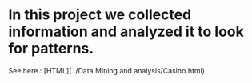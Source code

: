 # In this project we collected information and analyzed it to look for patterns. 

See here : [HTML](../Data Mining and analysis/Casino.html)
